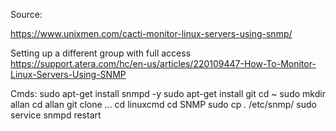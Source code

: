 Source: 

https://www.unixmen.com/cacti-monitor-linux-servers-using-snmp/

Setting up a different group with full access
https://support.atera.com/hc/en-us/articles/220109447-How-To-Monitor-Linux-Servers-Using-SNMP


Cmds:
sudo apt-get install snmpd -y
sudo apt-get install git
cd ~
sudo mkdir allan
cd allan
git clone ...
cd linuxcmd
cd SNMP
sudo cp *.* /etc/snmp/
sudo service snmpd restart
